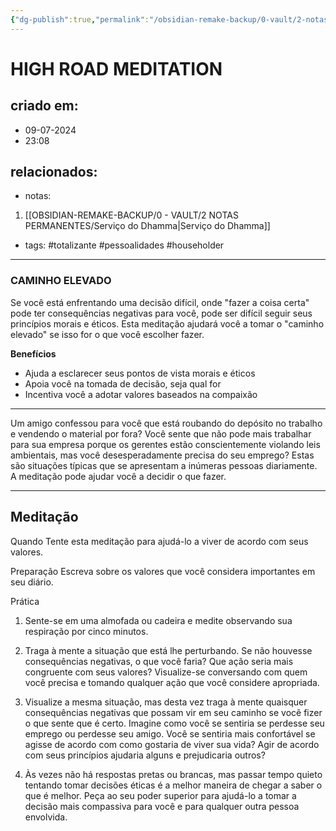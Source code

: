 ```yaml
---
{"dg-publish":true,"permalink":"/obsidian-remake-backup/0-vault/2-notas-permanentes/high-road-meditation/","tags":["totalizante","pessoalidades","householder"],"dgHomeLink":true,"dgShowLocalGraph":true,"dgShowFileTree":true,"noteIcon":""}
---
```


# HIGH ROAD MEDITATION

## criado em: 
- 09-07-2024
- 23:08
## relacionados:
- notas:
1. [[OBSIDIAN-REMAKE-BACKUP/0 - VAULT/2 NOTAS PERMANENTES/Serviço do Dhamma\|Serviço do Dhamma]]
- tags: #totalizante #pessoalidades #householder
---

### CAMINHO ELEVADO

Se você está enfrentando uma decisão difícil, onde "fazer a coisa certa" pode ter consequências negativas para você, pode ser difícil seguir seus princípios morais e éticos. Esta meditação ajudará você a tomar o "caminho elevado" se isso for o que você escolher fazer.

**Benefícios**
- Ajuda a esclarecer seus pontos de vista morais e éticos
- Apoia você na tomada de decisão, seja qual for
- Incentiva você a adotar valores baseados na compaixão

---

Um amigo confessou para você que está roubando do depósito no trabalho e vendendo o material por fora? Você sente que não pode mais trabalhar para sua empresa porque os gerentes estão conscientemente violando leis ambientais, mas você desesperadamente precisa do seu emprego? Estas são situações típicas que se apresentam a inúmeras pessoas diariamente. A meditação pode ajudar você a decidir o que fazer.

---
## Meditação

Quando
Tente esta meditação para ajudá-lo a viver de acordo com seus valores.

Preparação
Escreva sobre os valores que você considera importantes em seu diário.

Prática

1. Sente-se em uma almofada ou cadeira e medite observando sua respiração por cinco minutos.

2. Traga à mente a situação que está lhe perturbando. Se não houvesse consequências negativas, o que você faria? Que ação seria mais congruente com seus valores? Visualize-se conversando com quem você precisa e tomando qualquer ação que você considere apropriada.

3. Visualize a mesma situação, mas desta vez traga à mente quaisquer consequências negativas que possam vir em seu caminho se você fizer o que sente que é certo. Imagine como você se sentiria se perdesse seu emprego ou perdesse seu amigo. Você se sentiria mais confortável se agisse de acordo com como gostaria de viver sua vida? Agir de acordo com seus princípios ajudaria alguns e prejudicaria outros?

4. Às vezes não há respostas pretas ou brancas, mas passar tempo quieto tentando tomar decisões éticas é a melhor maneira de chegar a saber o que é melhor. Peça ao seu poder superior para ajudá-lo a tomar a decisão mais compassiva para você e para qualquer outra pessoa envolvida.